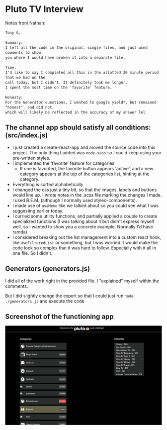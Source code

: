 # Pluto TV Interview

Notes from Nathan:

```
Tony G,

Summary:
I left all the code in the original, single files, and just used comments to show
you where I would have broken it into a separate file.

Time:
I'd like to say I completed all this in the allotted 30 minute period that we had on the
call today, but I didn't. It definitely took me longer.
I spent the most time on the 'favorite' feature.

Honesty:
For the Generator questions, I wanted to google yield*, but remained "honest", and did not,
which will likely be reflected in the accuracy of my answer lol
```

## The channel app should satisfy all conditions: (src/index.js)

* I just created a create-react-app and moved the source code into this project. The only thing I added was `node-sass` so I could keep using your pre-written styles.
* I implemented the 'favorite' feature for categories
  * If one is favorited, the favorite button appears 'active', and a new category appears at the top of the categories list, hinting at the category.
* Everything is sorted alphabetically
* I changed the css just a tiny bit, so that the images, labels and buttons would line up. I wrote notes in the .scss file marking the changes I made. I used B.E.M. (although I normally used styled-components).
* I made use of `useMemo` like we talked about so you could see what I was suggesting earlier today.
* I curried some utility functions, and partially applied a couple to create specialized functions (I was talking about it but didn't express myself well, so I wanted to show you a concrete example. Normally I'd have ramda)
* I considered breaking out the list management into a custom react hook, like `useFilteredList` or something, but I was worried it would make the code look so complex that it was hard to follow. Especially with it all in one file. So I didn't.

## Generators (generators.js)
I did all of the work right in the provided file. I "explained" myself within the comments.

But I did slightly change the export so that I could just run `node ./generators.js` and execute the code

## Screenshot of the functioning app
![Screenshot](./readme_screenshot.png)